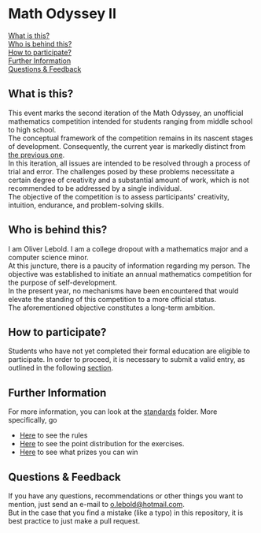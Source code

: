 # Math Odyssey II

[What is this?](#what-is-this)\
[Who is behind this?](#who-is-behind-this)\
[How to participate?](#how-to-participate)\
[Further Information](#further-information)\
[Questions & Feedback](#questions--feedback)

## What is this?

This event marks the second iteration of the Math Odyssey, an unofficial mathematics competition intended for students ranging from middle school to high school.\
The conceptual framework of the competition remains in its nascent stages of development. Consequently, the current year is markedly distinct from [the previous one](https://www.overleaf.com/read/jdttxtdrgpdk#da9747).\
In this iteration, all issues are intended to be resolved through a process of trial and error. The challenges posed by these problems necessitate a certain degree of creativity and a substantial amount of work, which is not recommended to be addressed by a single individual.\
The objective of the competition is to assess participants' creativity, intuition, endurance, and problem-solving skills.

## Who is behind this?

I am Oliver Lebold. I am a college dropout with a mathematics major and a computer science minor.\
At this juncture, there is a paucity of information regarding my person. The objective was established to initiate an annual mathematics competition for the purpose of self-development.\
In the present year, no mechanisms have been encountered that would elevate the standing of this competition to a more official status.\
The aforementioned objective constitutes a long-term ambition.

## How to participate?

Students who have not yet completed their formal education are eligible to participate. In order to proceed, it is necessary to submit a valid entry, as outlined in the following [section](https://github.com/Pseudoexpertise/Math-Odyssee-II/blob/main/standards/rules.md#correct-submission).

## Further Information

For more information, you can look at the [standards](./standards/) folder. More specifically, go

- [Here](./standards/rules.md) to see the rules
- [Here](./standards/evaluation.md) to see the point distribution for the exercises.
- [Here](./standards/prizes.md) to see what prizes you can win


## Questions & Feedback

If you have any questions, recommendations or other things you want to mention, just send an e-mail to o.lebold@hotmail.com.\
But in the case that you find a mistake (like a typo) in this repository, it is best practice to just make a pull request.
